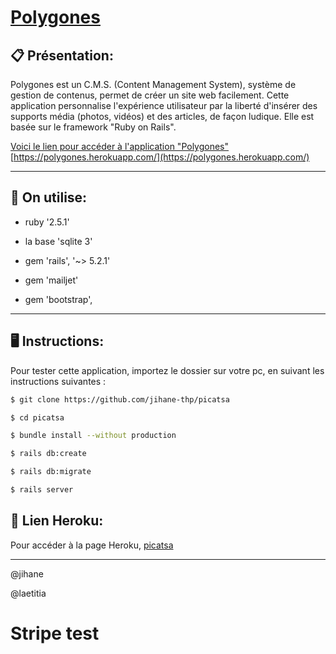 # [Polygones](https://polygones.herokuapp.com/) 

## :clipboard: Présentation: 
 
 Polygones est un C.M.S. (Content Management System), système de gestion de contenus, permet de créer un site web facilement. Cette application personnalise l'expérience utilisateur par la liberté </b> d'insérer des supports média (photos, vidéos) et des articles, de façon ludique. Elle est basée sur le framework "Ruby on Rails". 

 [Voici le lien pour accéder à l'application "Polygones"](https://polygones.herokuapp.com/)
 [https://polygones.herokuapp.com/](https://polygones.herokuapp.com/)

------------------------------
## :gem: On utilise: ##

* ruby '2.5.1'

* la base 'sqlite 3'

* gem 'rails', '~> 5.2.1'

* gem 'mailjet'

* gem 'bootstrap', 


------------------------------
## :desktop_computer: Instructions: ##

Pour tester cette application, importez le dossier sur votre pc, en suivant les instructions suivantes :


```sh
$ git clone https://github.com/jihane-thp/picatsa

$ cd picatsa

$ bundle install --without production

$ rails db:create

$ rails db:migrate

$ rails server
```

## :rocket: Lien Heroku: ##

Pour accéder à la page Heroku, [picatsa](https://dev2-picatsa.herokuapp.com)

--------



@jihane


@laetitia
# Stripe test